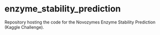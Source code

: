 # enzyme_stability_prediction
Repository hosting the code for the Novozymes Enzyme Stability Prediction (Kaggle Challenge).

